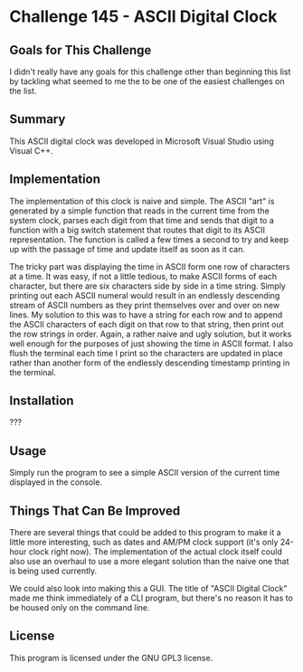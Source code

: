 # Challenge 145 - ASCII Digital Clock

## Goals for This Challenge

I didn't really have any goals for this challenge other than beginning this list by
tackling what seemed to me the to be one of the easiest challenges on the list.

## Summary

This ASCII digital clock was developed in Microsoft Visual Studio using Visual C++.

## Implementation

The implementation of this clock is naive and simple. The ASCII "art" is generated by a simple
function that reads in the current time from the system clock, parses each digit from that time
and sends that digit to a function with a big switch statement that routes that digit to its
ASCII representation. The function is called a few times a second to try and keep up with the
passage of time and update itself as soon as it can.

The tricky part was displaying the time in ASCII form one row of characters at a time. It was
easy, if not a little tedious, to make ASCII forms of each character, but there are six characters
side by side in a time string. Simply printing out each ASCII numeral would result in an endlessly
descending stream of ASCII numbers as they print themselves over and over on new lines. My solution
to this was to have a string for each row and to append the ASCII characters of each digit on that
row to that string, then print out the row strings in order. Again, a rather naive and ugly solution,
but it works well enough for the purposes of just showing the time in ASCII format. I also flush
the terminal each time I print so the characters are updated in place rather than another form of
the endlessly descending timestamp printing in the terminal.

## Installation

???

## Usage

Simply run the program to see a simple ASCII version of the current time displayed in the console.

## Things That Can Be Improved

There are several things that could be added to this program to make it a little more interesting,
such as dates and AM/PM clock support (it's only 24-hour clock right now). The implementation of
the actual clock itself could also use an overhaul to use a more elegant solution than the naive
one that is being used currently.

We could also look into making this a GUI. The title of "ASCII Digital Clock" made me think immediately
of a CLI program, but there's no reason it has to be housed only on the command line.

## License

This program is licensed under the GNU GPL3 license.
